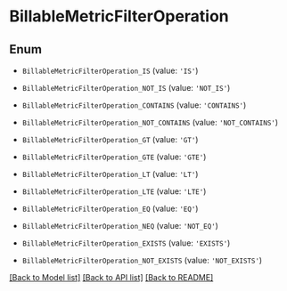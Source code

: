 # BillableMetricFilterOperation


## Enum

* `BillableMetricFilterOperation_IS` (value: `'IS'`)

* `BillableMetricFilterOperation_NOT_IS` (value: `'NOT_IS'`)

* `BillableMetricFilterOperation_CONTAINS` (value: `'CONTAINS'`)

* `BillableMetricFilterOperation_NOT_CONTAINS` (value: `'NOT_CONTAINS'`)

* `BillableMetricFilterOperation_GT` (value: `'GT'`)

* `BillableMetricFilterOperation_GTE` (value: `'GTE'`)

* `BillableMetricFilterOperation_LT` (value: `'LT'`)

* `BillableMetricFilterOperation_LTE` (value: `'LTE'`)

* `BillableMetricFilterOperation_EQ` (value: `'EQ'`)

* `BillableMetricFilterOperation_NEQ` (value: `'NOT_EQ'`)

* `BillableMetricFilterOperation_EXISTS` (value: `'EXISTS'`)

* `BillableMetricFilterOperation_NOT_EXISTS` (value: `'NOT_EXISTS'`)

[[Back to Model list]](../README.md#documentation-for-models) [[Back to API list]](../README.md#documentation-for-api-endpoints) [[Back to README]](../README.md)


